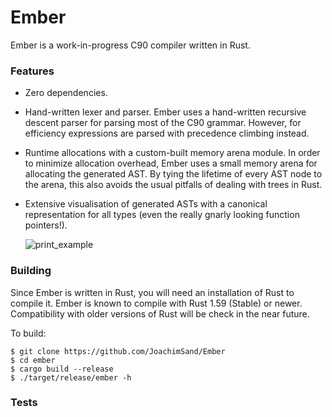 # Ember 

Ember is a work-in-progress C90 compiler written in Rust. 

### Features
- Zero dependencies.

- Hand-written lexer and parser.
Ember uses a hand-written recursive descent parser for parsing most of the C90 grammar. However, for efficiency expressions are parsed with precedence climbing instead.

- Runtime allocations with a custom-built memory arena module.
In order to minimize allocation overhead, Ember uses a small memory arena for allocating the generated AST. By tying the lifetime of every AST node to the arena, this also avoids the usual pitfalls of dealing with trees in Rust.

- Extensive visualisation of generated ASTs with a canonical representation for all types (even the really gnarly looking function pointers!).

    ![print_example](https://user-images.githubusercontent.com/37040245/192108603-6ff136b4-09e3-4125-89e5-786898459033.png)


### Building

Since Ember is written in Rust, you will need an installation of Rust to compile it. Ember is known to compile with Rust 1.59 (Stable) or newer. Compatibility with older versions of Rust will be check in the near future.

To build:

```
$ git clone https://github.com/JoachimSand/Ember
$ cd ember
$ cargo build --release
$ ./target/release/ember -h
```

### Tests


